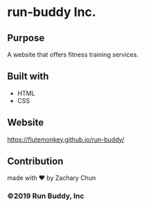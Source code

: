 # run-buddy Inc.

## Purpose
A website that offers fitness training services.

## Built with
* HTML
* CSS

## Website
https://flutemonkey.github.io/run-buddy/

## Contribution
made with ❤️ by Zachary Chun


### ©️2019 Run Buddy, Inc

